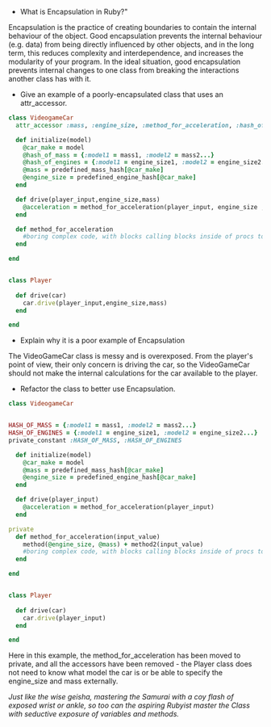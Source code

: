- What is Encapsulation in Ruby?"

Encapsulation is the practice of creating boundaries to contain the internal behaviour of the object. Good encapsulation prevents the internal behaviour (e.g. data) from being directly influenced by other objects, and in the long term, this reduces complexity and interdependence, and increases the modularity of your program. In the ideal situation, good encapsulation prevents internal changes to one class from breaking the interactions another class has with it.

- Give an example of a poorly-encapsulated class that uses an attr_accessor. 
```ruby
class VideogameCar
  attr_accessor :mass, :engine_size, :method_for_acceleration, :hash_of_mass, :hash_of_engines

  def initialize(model)
    @car_make = model
    @hash_of_mass = {:model1 = mass1, :model2 = mass2...}
    @hash_of_engines = {:model1 = engine_size1, :model2 = engine_size2...}
    @mass = predefined_mass_hash[@car_make]
    @engine_size = predefined_engine_hash[@car_make]
  end

  def drive(player_input,engine_size,mass)
    @acceleration = method_for_acceleration(player_input, engine_size , mass)
  end

  def method_for_acceleration
    #boring complex code, with blocks calling blocks inside of procs to send define methods into classes
  end

end


class Player
  
  def drive(car)
    car.drive(player_input,engine_size,mass)
  end

end
```
    
    
- Explain why it is a poor example of Encapsulation

The VideoGameCar class is messy and is overexposed. From the player's point of view, their only concern is driving the car, so the VideoGameCar should not make the internal calculations for the car available to the player.


- Refactor the class to better use Encapsulation. 

```ruby
class VideogameCar


HASH_OF_MASS = {:model1 = mass1, :model2 = mass2...}
HASH_OF_ENGINES = {:model1 = engine_size1, :model2 = engine_size2...}
private_constant :HASH_OF_MASS, :HASH_OF_ENGINES

  def initialize(model)
    @car_make = model
    @mass = predefined_mass_hash[@car_make]
    @engine_size = predefined_engine_hash[@car_make]
  end

  def drive(player_input)
    @acceleration = method_for_acceleration(player_input)
  end

private
  def method_for_acceleration(input_value)
    method(@engine_size, @mass) + method2(input_value)
    #boring complex code, with blocks calling blocks inside of procs to send define methods into classes
  end

end


class Player
  
  def drive(car)
    car.drive(player_input)
  end

end
```

Here in this example, the method_for_acceleration has been moved to private, and all the accessors have been removed - the Player class does not need to know what model the car is or be able to specify the engine_size and mass externally.



_Just like the wise geisha, mastering the Samurai with a coy flash of exposed wrist or ankle, so too can the aspiring Rubyist master the Class with seductive exposure of variables and methods._
